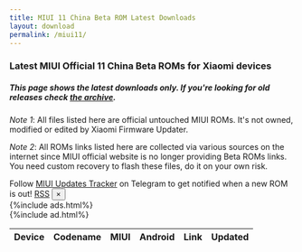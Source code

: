 ```yaml
---
title: MIUI 11 China Beta ROM Latest Downloads
layout: download
permalink: /miui11/
---
```

<script type="text/javascript" src="/assets/js/miui_beta.js"></script>
### Latest MIUI Official 11 China Beta ROMs for Xiaomi devices
##### This page shows the latest downloads only. If you're looking for old releases check [the archive](/archive/miui/).

*Note 1*: All files listed here are official untouched MIUI ROMs. It's not owned, modified or edited by Xiaomi Firmware
Updater.

*Note 2*: All ROMs links listed here are collected via various sources on the internet since MIUI official website is no longer providing Beta ROMs links. You need custom recovery to flash these files, do it on your own risk.

<div class="alert alert-primary alert-dismissible fade show" role="alert">
    Follow <a href="https://t.me/MIUIUpdatesTracker" class="alert-link">MIUI Updates Tracker</a> on Telegram to get notified when a new ROM is out!
    <span class="badge badge-light"><a href="/projects/miui-updates-tracker/#rss" class="icon solid fa-rss"><span
                class="label">RSS</span></a></span>
    <button type="button" class="close" data-dismiss="alert" aria-label="Close">
        <span aria-hidden="true">&times;</span>
    </button>
</div>
{%include ads.html%}
<div class="table-responsive-md" id="table-wrapper">
    {%include ad.html%}
    <table id="miui" class="display dt-responsive compact table table-striped table-hover table-sm">
        <thead class="thead-dark">
            <tr>
                <th data-ref="device">Device</th>
                <th data-ref="codename">Codename</th>
                <th data-ref="miui">MIUI</th>
                <th data-ref="android">Android</th>
                <th data-ref="link">Link</th>
                <th data-ref="date">Updated</th>
            </tr>
        </thead>
        <script>loadMiuiChinaBeta('miui11')</script>
    </table>
</div>
